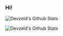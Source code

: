### Hi!

![Devzeld's Github Stats](https://github-readme-stats-one-rosy.vercel.app/apiusername=devzeld&hide_title=true&hide_border=true&show_icons=true&count_private=true&line_height=21&theme=dracula)

![Devzeld's Github Stats](https://github-readme-stats-one-rosy.vercel.app/api/top-langs/?username=devzeld&hide_title=true&hide_border=true&layout=compact&hide=html&theme=dracula)

